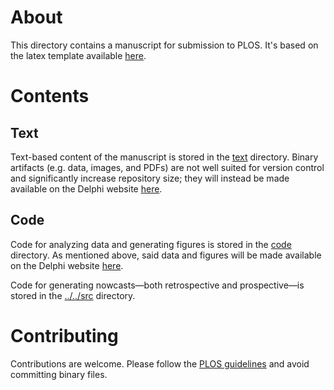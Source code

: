 # About

This directory contains a manuscript for submission to PLOS. It's based on the latex template available [here](http://journals.plos.org/ploscompbiol/s/latex#loc-plos-template).

# Contents

## Text

Text-based content of the manuscript is stored in the [text](text) directory. Binary artifacts (e.g. data, images, and PDFs) are not well suited for version control and significantly increase repository size; they will instead be made available on the Delphi website [here](https://delphi.midas.cs.cmu.edu/nowcast/plos/data/).

## Code

Code for analyzing data and generating figures is stored in the [code](code) directory. As mentioned above, said data and figures will be made available on the Delphi website [here](https://delphi.midas.cs.cmu.edu/nowcast/plos/data/).

Code for generating nowcasts—both retrospective and prospective—is stored in the [../../src](../../src) directory.

# Contributing

Contributions are welcome. Please follow the [PLOS guidelines](http://journals.plos.org/ploscompbiol/s/submission-guidelines) and avoid committing binary files.
